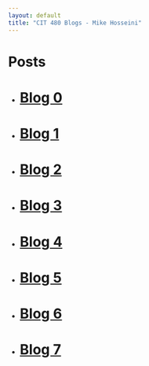 ```yaml
---
layout: default
title: "CIT 480 Blogs - Mike Hosseini"
---
```

  <h1 style=border-bottom:"3px solid green">Posts</h1>
  
* #  [Blog 0](https://mikehosseini.github.io/mikehosseini.github.io/posts/2020/08/31/Blog-0.html)
    
* #  [Blog 1](https://mikehosseini.github.io/mikehosseini.github.io/posts/2020/09/06/Blog-1.html)
    
* #  [Blog 2](https://mikehosseini.github.io/mikehosseini.github.io/posts/2020/09/15/Blog-2.html)
    
* #  [Blog 3](https://mikehosseini.github.io/mikehosseini.github.io/posts/2020/09/21/Blog-3.html)
    
* #  [Blog 4](https://mikehosseini.github.io/mikehosseini.github.io/posts/2020/10/01/Blog-4.html)
    
* #  [Blog 5](https://mikehosseini.github.io/mikehosseini.github.io/posts/2020/10/07/Blog-5.html)
    
* #  [Blog 6](https://mikehosseini.github.io/mikehosseini.github.io/posts/2020/10/14/Blog-6.html)
    
* #  [Blog 7](https://mikehosseini.github.io/mikehosseini.github.io/posts/2020/10/19/Blog-7.html)
